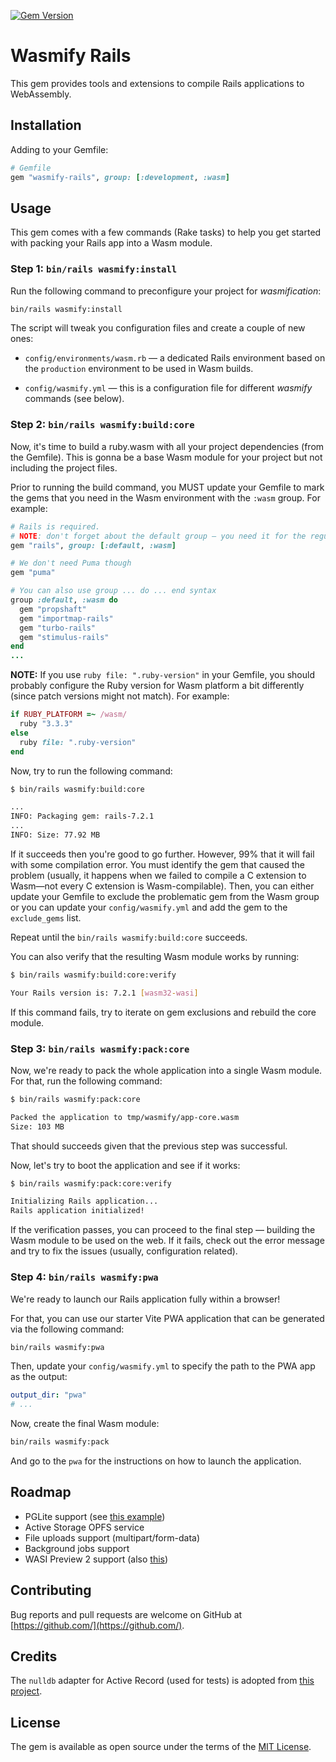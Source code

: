 [![Gem Version](https://badge.fury.io/rb/wasmify-rails.svg)](https://rubygems.org/gems/wasmify-rails)

# Wasmify Rails

This gem provides tools and extensions to compile Rails applications to WebAssembly.

## Installation

Adding to your Gemfile:

```ruby
# Gemfile
gem "wasmify-rails", group: [:development, :wasm]
```

## Usage

This gem comes with a few commands (Rake tasks) to help you get started with packing your Rails app into a Wasm module.

### Step 1: `bin/rails wasmify:install`

Run the following command to preconfigure your project for _wasmification_:

```sh
bin/rails wasmify:install
```

The script will tweak you configuration files and create a couple of new ones:

- `config/environments/wasm.rb` — a dedicated Rails environment based on the `production` environment to be used in Wasm builds.

- `config/wasmify.yml` — this is a configuration file for different _wasmify_ commands (see below).

### Step 2: `bin/rails wasmify:build:core`

Now, it's time to build a ruby.wasm with all your project dependencies (from the Gemfile). This is gonna be a base Wasm module
for your project but not including the project files.

Prior to running the build command, you MUST update your Gemfile to mark the gems that you need in the Wasm environment
with the `:wasm` group. For example:

```ruby
# Rails is required.
# NOTE: don't forget about the default group — you need it for the regular Rails environments.
gem "rails", group: [:default, :wasm]

# We don't need Puma though
gem "puma"

# You can also use group ... do ... end syntax
group :default, :wasm do
  gem "propshaft"
  gem "importmap-rails"
  gem "turbo-rails"
  gem "stimulus-rails"
end
...
```

**NOTE:** If you use `ruby file: ".ruby-version"` in your Gemfile, you should probably configure the Ruby version for Wasm platform
a bit differently (since patch versions might not match). For example:

```ruby
if RUBY_PLATFORM =~ /wasm/
  ruby "3.3.3"
else
  ruby file: ".ruby-version"
end
```

Now, try to run the following command:

```sh
$ bin/rails wasmify:build:core

...
INFO: Packaging gem: rails-7.2.1
...
INFO: Size: 77.92 MB
```

If it succeeds then you're good to go further. However, 99% that it will fail with some compilation error.
You must identify the gem that caused the problem (usually, it happens when we failed to compile a C extension to Wasm—not every C extension is Wasm-compilable).
Then, you can either update your Gemfile to exclude the problematic gem from the Wasm group or you can update your `config/wasmify.yml` and
add the gem to the `exclude_gems` list.

Repeat until the `bin/rails wasmify:build:core` succeeds.

You can also verify that the resulting Wasm module works by running:

```sh
$ bin/rails wasmify:build:core:verify

Your Rails version is: 7.2.1 [wasm32-wasi]
```

If this command fails, try to iterate on gem exclusions and rebuild the core module.

### Step 3: `bin/rails wasmify:pack:core`

Now, we're ready to pack the whole application into a single Wasm module.
For that, run the following command:

```sh
$ bin/rails wasmify:pack:core

Packed the application to tmp/wasmify/app-core.wasm
Size: 103 MB
```

That should succeeds given that the previous step was successful.

Now, let's try to boot the application and see if it works:

```sh
$ bin/rails wasmify:pack:core:verify

Initializing Rails application...
Rails application initialized!
```

If the verification passes, you can proceed to the final step — building the Wasm module to be used on the web.
If it fails, check out the error message and try to fix the issues (usually, configuration related).

### Step 4: `bin/rails wasmify:pwa`

We're ready to launch our Rails application fully within a browser!

For that, you can use our starter Vite PWA application that can be generated via the following command:

```sh
bin/rails wasmify:pwa
```

Then, update your `config/wasmify.yml` to specify the path to the PWA app as the output:

```yml
output_dir: "pwa"
# ...
```

Now, create the final Wasm module:

```sh
bin/rails wasmify:pack
```

And go to the `pwa` for the instructions on how to launch the application.

## Roadmap

- PGLite support (see [this example](https://github.com/kateinoigakukun/mastodon/blob/fff2e4a626a20a616c546ddf4f91766abaf1133a/pwa/dist/pglite.rb#L1))
- Active Storage OPFS service
- File uploads support (multipart/form-data)
- Background jobs support
- WASI Preview 2 support (also [this](https://github.com/kateinoigakukun/mastodon/tree/katei/wasmify))

## Contributing

Bug reports and pull requests are welcome on GitHub at [https://github.com/](https://github.com/).

## Credits

The `nulldb` adapter for Active Record (used for tests) is adopted from [this project](https://github.com/nulldb/nulldb).

## License

The gem is available as open source under the terms of the [MIT License](http://opensource.org/licenses/MIT).
